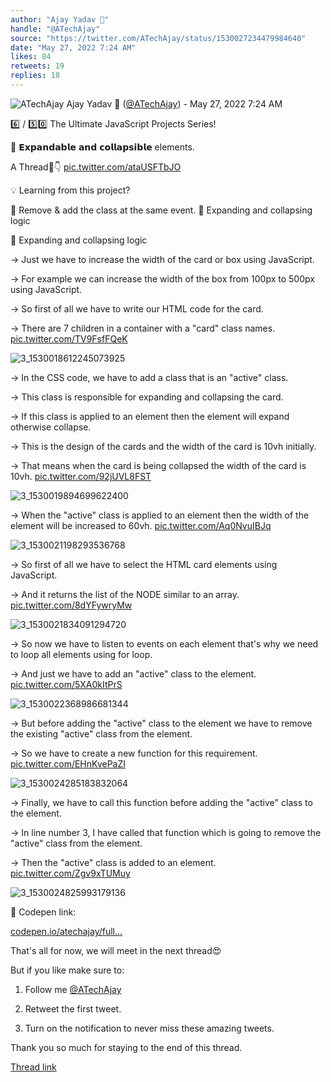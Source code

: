 ```yaml
---
author: "Ajay Yadav 🎯"
handle: "@ATechAjay"
source: "https://twitter.com/ATechAjay/status/1530027234479984640"
date: "May 27, 2022 7:24 AM"
likes: 84
retweets: 19
replies: 18
---
```

![ATechAjay](https://pbs.twimg.com/profile_images/1485567675111981057/mLsrcZdB_normal.jpg)
Ajay Yadav 🎯 ([@ATechAjay](https://twitter.com/ATechAjay)) - May 27, 2022 7:24 AM

6️⃣ / 5️⃣0️⃣ The Ultimate JavaScript Projects Series!

🎉 𝗘𝘅𝗽𝗮𝗻𝗱𝗮𝗯𝗹𝗲 𝗮𝗻𝗱 𝗰𝗼𝗹𝗹𝗮𝗽𝘀𝗶𝗯𝗹𝗲 elements.

A Thread🧵👇 [pic.twitter.com/ataUSFTbJO](https://twitter.com/ATechAjay/status/1530027234479984640/video/1)

💡 Learning from this project? 
 
📌 Remove & add the class at the same event.
📌 Expanding and collapsing logic

📌 Expanding and collapsing logic

→ Just we have to increase the width of the card or box using JavaScript.

→ For example we can increase the width of the box from 100px to 500px using JavaScript.

→ So first of all we have to write our HTML code for the card.

→ There are 7 children in a container with a "card" class names. [pic.twitter.com/TV9FsfFQeK](https://twitter.com/ATechAjay/status/1530027250657005568/photo/1)

![3_1530018612245073925](https://pbs.twimg.com/media/FTu30kqakAUqG0S.png)

→ In the CSS code, we have to add a class that is an "active" class.

→ This class is responsible for expanding and collapsing the card.

→ If this class is applied to an element then the element will expand otherwise collapse.

→ This is the design of the cards and the width of the card is 10vh initially.

→ That means when the card is being collapsed the width of the card is 10vh. [pic.twitter.com/92jUVL8FST](https://twitter.com/ATechAjay/status/1530027261541634050/photo/1)

![3_1530019894699622400](https://pbs.twimg.com/media/FTu4_OLaAAA8Htl.png)

→ When the "active" class is applied to an element then the width of the element will be increased to 60vh. [pic.twitter.com/Aq0NvuIBJq](https://twitter.com/ATechAjay/status/1530027269816991744/photo/1)

![3_1530021198293536768](https://pbs.twimg.com/media/FTu6LGcakAAKuDj.png)

→ So first of all we have to select the HTML card elements using JavaScript.

→ And it returns the list of the NODE similar to an array. [pic.twitter.com/8dYFywryMw](https://twitter.com/ATechAjay/status/1530027277849075713/photo/1)

![3_1530021834091294720](https://pbs.twimg.com/media/FTu6wG-acAAeq_y.png)

→ So now we have to listen to events on each element that's why we need to loop all elements using for loop.

→ And just we have to add an "active" class to the element. [pic.twitter.com/5XA0kItPrS](https://twitter.com/ATechAjay/status/1530027286787129344/photo/1)

![3_1530022368986681344](https://pbs.twimg.com/media/FTu7PPnaUAA6PUZ.png)

→ But before adding the "active" class to the element we have to remove the existing "active" class from the element.

→ So we have to create a new function for this requirement. [pic.twitter.com/EHnKvePaZI](https://twitter.com/ATechAjay/status/1530027295645499393/photo/1)

![3_1530024285183832064](https://pbs.twimg.com/media/FTu8-yAacAAGTXL.png)

→ Finally, we have to call this function before adding the "active" class to the element.

→ In line number 3, I have called that function which is going to remove the "active" class from the element.

→ Then the "active" class is added to an element. [pic.twitter.com/Zgv9xTUMuy](https://twitter.com/ATechAjay/status/1530027303581130752/photo/1)

![3_1530024825993179136](https://pbs.twimg.com/media/FTu9eQraMAAde9a.png)

👀 Codepen link:

[codepen.io/atechajay/full…](https://codepen.io/atechajay/full/yLvPxMQ)

That's all for now, we will meet in the next thread😍

But if you like make sure to:

1. Follow me [@ATechAjay](https://twitter.com/ATechAjay)
 
2. Retweet the first tweet.

3. Turn on the notification to never miss these amazing tweets.

Thank you so much for staying to the end of this thread.

[Thread link](https://twitter.com/ATechAjay/status/1530027234479984640)